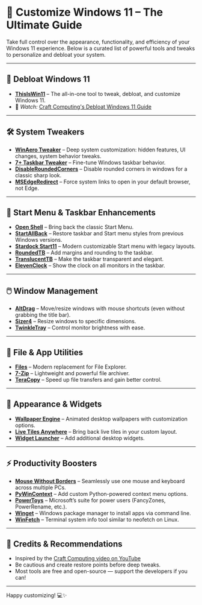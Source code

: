 # 🧩 Customize Windows 11 – The Ultimate Guide

Take full control over the appearance, functionality, and efficiency of your Windows 11 experience. Below is a curated list of powerful tools and tweaks to personalize and debloat your system.

---

## 🧹 Debloat Windows 11

- **[ThisIsWin11](https://github.com/builtbybel/ThisIsWin11)** – The all-in-one tool to tweak, debloat, and customize Windows 11.
- 🎥 *Watch:* [Craft Computing's Debloat Windows 11 Guide](https://www.youtube.com/watch?v=YlGOx4tJbZ4)

---

## 🛠️ System Tweakers

- **[WinAero Tweaker](https://winaero.com/download-winaero-tweaker/)** – Deep system customization: hidden features, UI changes, system behavior tweaks.
- **[7+ Taskbar Tweaker](https://rammichael.com/7-taskbar-tweaker)** – Fine-tune Windows taskbar behavior.
- **[DisableRoundedCorners](https://github.com/valinet/Win11DisableRoundedCorners)** – Disable rounded corners in windows for a classic sharp look.
- **[MSEdgeRedirect](https://github.com/rcmaehl/MSEdgeRedirect)** – Force system links to open in your default browser, not Edge.

---

## 🔘 Start Menu & Taskbar Enhancements

- **[Open Shell](https://github.com/Open-Shell/Open-Shell-Menu)** – Bring back the classic Start Menu.
- **[StartAllBack](https://startallback.com/)** – Restore taskbar and Start menu styles from previous Windows versions.
- **[Stardock Start11](https://www.stardock.com/products/start11/)** – Modern customizable Start menu with legacy layouts.
- **[RoundedTB](https://github.com/torchgm/RoundedTB)** – Add margins and rounding to the taskbar.
- **[TranslucentTB](https://www.microsoft.com/en-us/p/translucenttb/9pf4kz2vn4w9)** – Make the taskbar transparent and elegant.
- **[ElevenClock](https://github.com/martinet101/ElevenClock)** – Show the clock on all monitors in the taskbar.

---

## 🖱️ Window Management

- **[AltDrag](https://stefansundin.github.io/altdrag/)** – Move/resize windows with mouse shortcuts (even without grabbing the title bar).
- **[Sizer4](http://www.brianapps.net/sizer4/)** – Resize windows to specific dimensions.
- **[TwinkleTray](https://twinkletray.com/)** – Control monitor brightness with ease.

---

## 📁 File & App Utilities

- **[Files](https://files.community/)** – Modern replacement for File Explorer.
- **[7-Zip](https://www.7-zip.org/)** – Lightweight and powerful file archiver.
- **[TeraCopy](https://www.codesector.com/teracopy)** – Speed up file transfers and gain better control.

---

## 🎨 Appearance & Widgets

- **[Wallpaper Engine](https://store.steampowered.com/app/431960/Wallpaper_Engine/)** – Animated desktop wallpapers with customization options.
- **[Live Tiles Anywhere](https://www.microsoft.com/en-us/p/live-tiles-anywhere/9nblggh42ths)** – Bring back live tiles in your custom layout.
- **[Widget Launcher](https://www.microsoft.com/en-us/p/widget-launcher/9wzdncrfhvx5)** – Add additional desktop widgets.

---

## ⚡ Productivity Boosters

- **[Mouse Without Borders](https://www.microsoft.com/en-us/download/details.aspx?id=35460)** – Seamlessly use one mouse and keyboard across multiple PCs.
- **[PyWinContext](https://github.com/VodBox/pyWinContext)** – Add custom Python-powered context menu options.
- **[PowerToys](https://docs.microsoft.com/en-us/windows/powertoys/)** – Microsoft’s suite for power users (FancyZones, PowerRename, etc.).
- **[Winget](https://docs.microsoft.com/en-us/windows/package-manager/)** – Windows package manager to install apps via command line.
- **[WinFetch](https://github.com/kiedtl/winfetch)** – Terminal system info tool similar to neofetch on Linux.

---

## 💬 Credits & Recommendations

- Inspired by the [Craft Computing video on YouTube](https://www.youtube.com/watch?v=YlGOx4tJbZ4)
- Be cautious and create restore points before deep tweaks.
- Most tools are free and open-source — support the developers if you can!

---

Happy customizing! 💻✨
